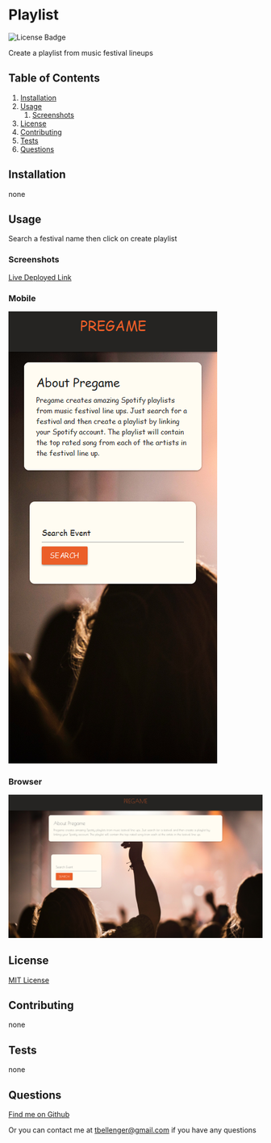 # Playlist
![License Badge](https://img.shields.io/badge/license-MIT-green)

Create a playlist from music festival lineups

## Table of Contents
1. [Installation](#installation)
1. [Usage](#usage)
   1. [Screenshots](#screenshots)
1. [License](#license)
1. [Contributing](#contributing)
1. [Tests](#tests)
1. [Questions](#questions)


## Installation
none

## Usage
Search a festival name then click on create playlist
### Screenshots
[Live Deployed Link](https://tbellenger.github.io/playlist/)
### Mobile
![screen shot from mobile browser](images/phone-page.png)
### Browser
![screen shot from pc browser](images/chrome-page.png)
  

## License
[MIT License](https://mit-license.org/)
  

## Contributing
none

## Tests
none

## Questions
[Find me on Github](https://github.com/tbellenger)

Or you can contact me at tbellenger@gmail.com if you have any questions

